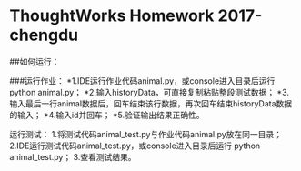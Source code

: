 # ThoughtWorks Homework 2017-chengdu

##如何运行：

###运行作业：
*1.IDE运行作业代码animal.py，或console进入目录后运行 python animal.py；
*2.输入historyData，可直接复制粘贴整段测试数据；
*3.输入最后一行animal数据后，回车结束该行数据，再次回车结束historyData数据的输入；
*4.输入id并回车；
*5.验证输出结果正确性。

运行测试：
1.将测试代码animal_test.py与作业代码animal.py放在同一目录；
2.IDE运行测试代码animal_test.py，或console进入目录后运行 python animal_test.py；
3.查看测试结果。

